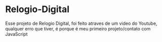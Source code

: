 # Relogio-Digital
 Esse projeto de Relogio Digital, foi feito atraves de um video do Youtube, qualquer erro que tiver, é porque é meu primeiro projeto/contato com JavaScript
 

